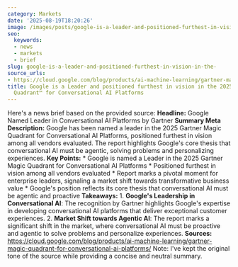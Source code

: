 ```yaml
---
category: Markets
date: '2025-08-19T18:20:26'
image: /images/posts/google-is-a-leader-and-positioned-furthest-in-vision-in-the.jpg
seo:
  keywords:
  - news
  - markets
  - brief
slug: google-is-a-leader-and-positioned-furthest-in-vision-in-the-
source_urls:
- https://cloud.google.com/blog/products/ai-machine-learning/gartner-magic-quadrant-for-conversational-ai-platforms/
title: Google is a Leader and positioned furthest in vision in the 2025 Gartner® Magic
  Quadrant™ for Conversational AI Platforms
---
```


Here's a news brief based on the provided source:  **Headline:** Google Named Leader in Conversational AI Platforms by Gartner  **Summary Meta Description:** Google has been named a leader in the 2025 Gartner Magic Quadrant for Conversational AI Platforms, positioned furthest in vision among all vendors evaluated. The report highlights Google's core thesis that conversational AI must be agentic, solving problems and personalizing experiences.  **Key Points:**  * Google is named a Leader in the 2025 Gartner Magic Quadrant for Conversational AI Platforms * Positioned furthest in vision among all vendors evaluated * Report marks a pivotal moment for enterprise leaders, signaling a market shift towards transformative business value * Google's position reflects its core thesis that conversational AI must be agentic and proactive  **Takeaways:**  1. **Google's Leadership in Conversational AI**: The recognition by Gartner highlights Google's expertise in developing conversational AI platforms that deliver exceptional customer experiences. 2. **Market Shift towards Agentic AI**: The report marks a significant shift in the market, where conversational AI must be proactive and agentic to solve problems and personalize experiences.  **Sources:** https://cloud.google.com/blog/products/ai-machine-learning/gartner-magic-quadrant-for-conversational-ai-platforms/  Note: I've kept the original tone of the source while providing a concise and neutral summary.